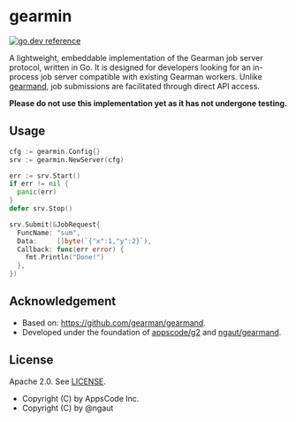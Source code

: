 # gearmin

[![go.dev reference](https://img.shields.io/badge/go.dev-reference-007d9c?logo=go&logoColor=white&style=flat-square)](https://pkg.go.dev/github.com/artefactual-labs/gearmin)


A lightweight, embeddable implementation of the Gearman job server protocol,
written in Go. It is designed for developers looking for an in-process job
server compatible with existing Gearman workers. Unlike [gearmand], job
submissions are facilitated through direct API access.

**Please do not use this implementation yet as it has not undergone testing.**

## Usage

```go
cfg := gearmin.Config{}
srv := gearmin.NewServer(cfg)

err := srv.Start()
if err != nil {
  panic(err)
}
defer srv.Stop()

srv.Submit(&JobRequest{
  FuncName: "sum",
  Data:     []byte(`{"x":1,"y":2}`),
  Callback: func(err error) {
    fmt.Println("Done!")
  },
})
```

## Acknowledgement

* Based on: https://github.com/gearman/gearmand.
* Developed under the foundation of [appscode/g2] and [ngaut/gearmand].

## License

Apache 2.0. See [LICENSE](LICENSE).

- Copyright (C) by AppsCode Inc.
- Copyright (C) by @ngaut


[gearmand]: https://github.com/gearman/gearmand
[appscode/g2]: https://github.com/appscode/g2
[ngaut/gearmand]: https://github.com/ngaut/gearmand
